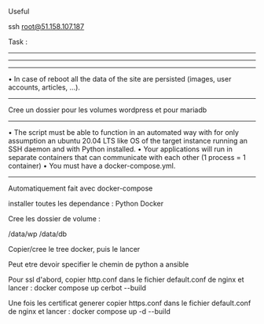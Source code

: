 Useful

ssh root@51.158.107.187

Task :
****************************************************************

****************************************************************



********
• In case of reboot all the data of the site are persisted (images, user accounts, articles,
...).
********
Cree un dossier pour les volumes wordpress et pour mariadb


********
• The script must be able to function in an automated way with for only assumption
an ubuntu 20.04 LTS like OS of the target instance running an SSH daemon and
with Python installed.
• Your applications will run in separate containers that can communicate with each
other (1 process = 1 container)
• You must have a docker-compose.yml.
********

Automatiquement fait avec docker-compose


installer toutes les dependance :
Python
Docker

Cree les dossier de volume :

/data/wp /data/db

Copier/cree le tree docker, puis le lancer



Peut etre devoir specifier le chemin de python a ansible



Pour ssl d'abord, copier http.conf dans le fichier default.conf de nginx et lancer :
docker compose up cerbot --build

Une fois les certificat generer copier https.conf dans le fichier default.conf de nginx et lancer :
docker compose up -d --build
